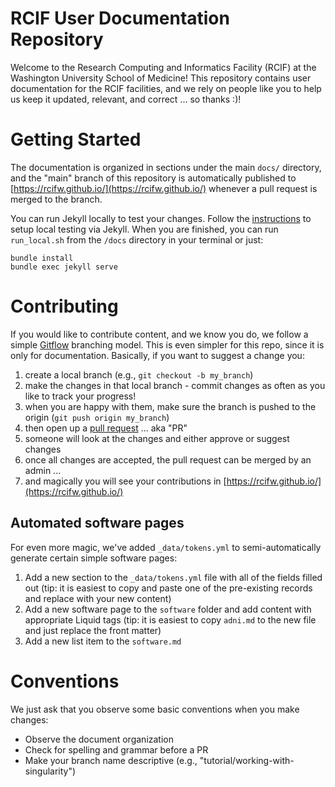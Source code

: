 # RCIF User Documentation Repository
Welcome to the Research Computing and Informatics Facility (RCIF) at the Washington University School of Medicine!
This repository contains user documentation for the RCIF facilities, and we rely on people like you to help us keep
it updated, relevant, and correct ... so thanks :)!

# Getting Started
The documentation is organized in sections under the main `docs/` directory, and the "main" branch of this 
repository is automatically published to [https://rcifw.github.io/](https://rcifw.github.io/) whenever a pull 
request is merged to the branch.

You can run Jekyll locally to test your changes. Follow the [instructions](https://docs.github.com/en/pages/setting-up-a-github-pages-site-with-jekyll/testing-your-github-pages-site-locally-with-jekyll) to setup local testing via Jekyll. When you are finished, you can run `run_local.sh` from the `/docs` directory in your terminal or just:
```
bundle install
bundle exec jekyll serve
```

# Contributing
If you would like to contribute content, and we know you do, we follow a simple
[Gitflow](https://nvie.com/posts/a-successful-git-branching-model/) branching model. This is even simpler for
this repo, since it is only for documentation. Basically, if you want to suggest a change you:
1. create a local branch (e.g., `git checkout -b my_branch`)
2. make the changes in that local branch - commit changes as often as you like to track your progress!
3. when you are happy with them, make sure the branch is pushed to the origin (`git push origin my_branch`)
4. then open up a [pull request](https://github.com/rcifw/rcifw.github.io/pulls) ... aka "PR"
5. someone will look at the changes and either approve or suggest changes
6. once all changes are accepted, the pull request can be merged by an admin ...
7. and magically you will see your contributions in [https://rcifw.github.io/](https://rcifw.github.io/)

## Automated software pages
For even more magic, we've added `_data/tokens.yml` to semi-automatically generate certain simple software pages:
1. Add a new section to the `_data/tokens.yml` file with all of the fields filled out (tip: it is easiest to copy and paste one of the pre-existing records and replace with your new content)
2. Add a new software page to the `software` folder and add content with appropriate Liquid tags (tip: it is easiest to copy `adni.md` to the new file and just replace the front matter)
3. Add a new list item to the `software.md`

# Conventions
We just ask that you observe some basic conventions when you make changes:
* Observe the document organization
* Check for spelling and grammar before a PR
* Make your branch name descriptive (e.g., "tutorial/working-with-singularity")
